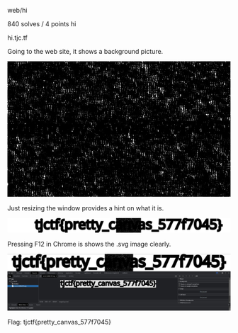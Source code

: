 web/hi

840 solves / 4 points
hi

hi.tjc.tf

Going to the web site, it shows a background picture.

![Alt text](hi-01.jpg)


Just resizing the window provides a hint on what it is.

![Alt text](hi-02.jpg)



Pressing F12 in Chrome is shows the .svg image clearly.

![Alt text](hi-03.jpg)

Flag: tjctf{pretty_canvas_577f7045}